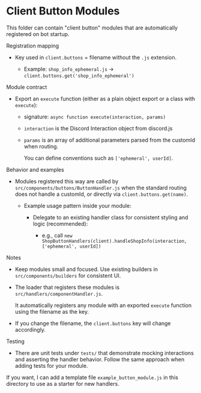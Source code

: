 Client Button Modules
======================

This folder can contain "client button" modules that are automatically registered on bot startup.

Registration mapping

- Key used in `client.buttons` = filename without the `.js` extension.

  - Example: `shop_info_ephemeral.js` -> `client.buttons.get('shop_info_ephemeral')`

Module contract

- Export an `execute` function (either as a plain object export or a class with `execute`):

  - signature: `async function execute(interaction, params)`

  - `interaction` is the Discord Interaction object from discord.js

  - `params` is an array of additional parameters parsed from the customId when routing.

    You can define conventions such as `['ephemeral', userId]`.

Behavior and examples

- Modules registered this way are called by `src/components/buttons/ButtonHandler.js` when the
  standard routing does not handle a customId, or directly via `client.buttons.get(name)`.

  - Example usage pattern inside your module:

    - Delegate to an existing handler class for consistent styling and logic (recommended):

      - e.g., call `new ShopButtonHandlers(client).handleShopInfo(interaction, ['ephemeral', userId])`

Notes

- Keep modules small and focused. Use existing builders in `src/components/builders` for consistent UI.

- The loader that registers these modules is `src/handlers/componentHandler.js`.

  It automatically registers any module with an exported `execute` function using the filename as the key.

- If you change the filename, the `client.buttons` key will change accordingly.

Testing

- There are unit tests under `tests/` that demonstrate mocking interactions and asserting the
  handler behavior. Follow the same approach when adding tests for your module.

If you want, I can add a template file `example_button_module.js` in this directory to use as a starter for new handlers.
